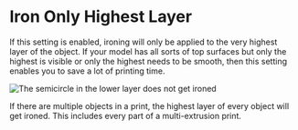 Iron Only Highest Layer
====
If this setting is enabled, ironing will only be applied to the very highest layer of the object. If your model has all sorts of top surfaces but only the highest is visible or only the highest needs to be smooth, then this setting enables you to save a lot of printing time.

![The semicircle in the lower layer does not get ironed](../images/ironing_only_highest_layer.png)

If there are multiple objects in a print, the highest layer of every object will get ironed. This includes every part of a multi-extrusion print.